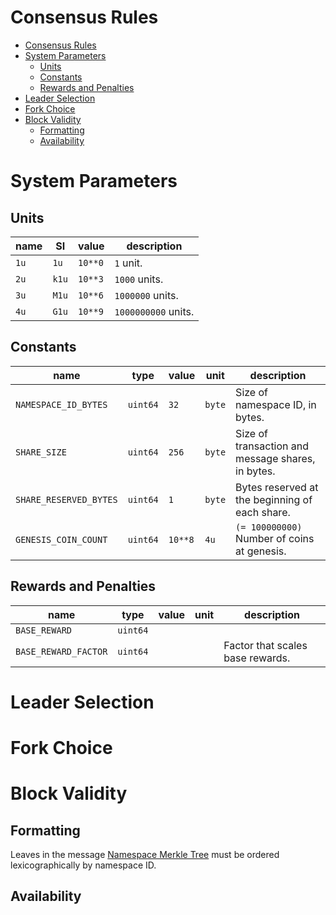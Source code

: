 Consensus Rules
===

- [Consensus Rules](#consensus-rules)
- [System Parameters](#system-parameters)
  - [Units](#units)
  - [Constants](#constants)
  - [Rewards and Penalties](#rewards-and-penalties)
- [Leader Selection](#leader-selection)
- [Fork Choice](#fork-choice)
- [Block Validity](#block-validity)
  - [Formatting](#formatting)
  - [Availability](#availability)

# System Parameters

## Units

| name | SI    | value   | description         |
| ---- | ----- | ------- | ------------------- |
| `1u` | `1u`  | `10**0` | `1` unit.           |
| `2u` | `k1u` | `10**3` | `1000` units.       |
| `3u` | `M1u` | `10**6` | `1000000` units.    |
| `4u` | `G1u` | `10**9` | `1000000000` units. |

## Constants

| name                   | type     | value   | unit   | description                                       |
| ---------------------- | -------- | ------- | ------ | ------------------------------------------------- |
| `NAMESPACE_ID_BYTES`   | `uint64` | `32`    | `byte` | Size of namespace ID, in bytes.                   |
| `SHARE_SIZE`           | `uint64` | `256`   | `byte` | Size of transaction and message shares, in bytes. |
| `SHARE_RESERVED_BYTES` | `uint64` | `1`     | `byte` | Bytes reserved at the beginning of each share.    |
| `GENESIS_COIN_COUNT`   | `uint64` | `10**8` | `4u`   | `(= 100000000)` Number of coins at genesis.       |

## Rewards and Penalties

| name                 | type     | value | unit | description                      |
| -------------------- | -------- | ----- | ---- | -------------------------------- |
| `BASE_REWARD`        | `uint64` |       |      |                                  |
| `BASE_REWARD_FACTOR` | `uint64` |       |      | Factor that scales base rewards. |

# Leader Selection

# Fork Choice

# Block Validity

## Formatting

Leaves in the message [Namespace Merkle Tree](data_structures.md#namespace-merkle-tree) must be ordered lexicographically by namespace ID.

## Availability

